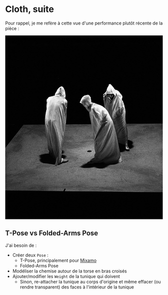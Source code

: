 # Cloth, suite
Pour rappel, je me refère à cette vue d'une performance plutôt récente de la pièce :

![](images/beckett-robes-with-scowls.jpg)

## T-Pose vs Folded-Arms Pose
J'ai besoin de :

- Créer deux `Pose` :
	- T-Pose, principalement pour [Mixamo](http://mixamo.com)
	- Folded-Arms Pose
- Modéliser la chemise autour de la torse en bras croisés
- Ajouter/modifier les `Weight` de la tunique qui doivent
	- Sinon, re-attacher la tunique au corps d'origine et même effacer (ou rendre transparent) des faces à l'intérieur de la tunique